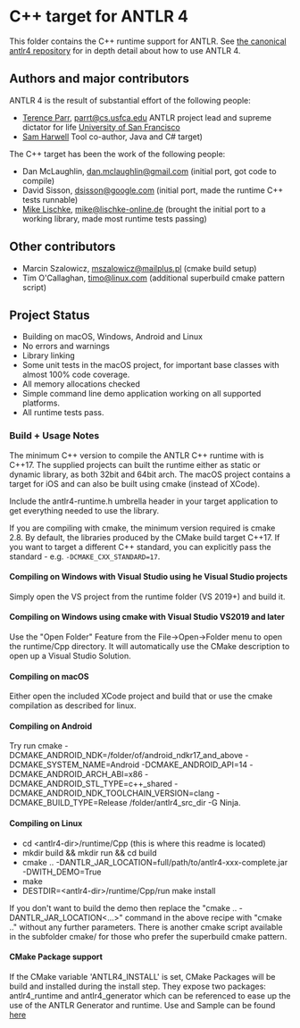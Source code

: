 # C++ target for ANTLR 4

This folder contains the C++ runtime support for ANTLR.  See [the canonical antlr4 repository](https://github.com/antlr/antlr4) for in depth detail about how to use ANTLR 4.

## Authors and major contributors

ANTLR 4 is the result of substantial effort of the following people:

* [Terence Parr](http://www.cs.usfca.edu/~parrt/), parrt@cs.usfca.edu
  ANTLR project lead and supreme dictator for life
  [University of San Francisco](http://www.usfca.edu/)
* [Sam Harwell](http://tunnelvisionlabs.com/)
  Tool co-author, Java and C# target)

The C++ target has been the work of the following people:

* Dan McLaughlin, dan.mclaughlin@gmail.com (initial port, got code to compile)
* David Sisson, dsisson@google.com (initial port, made the runtime C++ tests runnable)
* [Mike Lischke](http://www.soft-gems.net), mike@lischke-online.de (brought the initial port to a working library, made most runtime tests passing)

## Other contributors

* Marcin Szalowicz, mszalowicz@mailplus.pl (cmake build setup)
* Tim O'Callaghan, timo@linux.com (additional superbuild cmake pattern script)

## Project Status

* Building on macOS, Windows, Android and Linux
* No errors and warnings
* Library linking
* Some unit tests in the macOS project, for important base classes with almost 100% code coverage.
* All memory allocations checked
* Simple command line demo application working on all supported platforms.
* All runtime tests pass.

### Build + Usage Notes

The minimum C++ version to compile the ANTLR C++ runtime with is C++17. The supplied projects can built the runtime either as static or dynamic library, as both 32bit and 64bit arch. The macOS project contains a target for iOS and can also be built using cmake (instead of XCode).

Include the antlr4-runtime.h umbrella header in your target application to get everything needed to use the library.

If you are compiling with cmake, the minimum version required is cmake 2.8.
By default, the libraries produced by the CMake build target C++17. If you want to target a different C++ standard, you can explicitly pass the standard - e.g. `-DCMAKE_CXX_STANDARD=17`.

#### Compiling on Windows with Visual Studio using he Visual Studio projects
Simply open the VS project from the runtime folder (VS 2019+) and build it.

#### Compiling on Windows using cmake with Visual Studio VS2019 and later
Use the "Open Folder" Feature from the File->Open->Folder menu to open the runtime/Cpp directory.
It will automatically use the CMake description to open up a Visual Studio Solution.

#### Compiling on macOS
Either open the included XCode project and build that or use the cmake compilation as described for linux.

#### Compiling on Android
Try run cmake -DCMAKE_ANDROID_NDK=/folder/of/android_ndkr17_and_above -DCMAKE_SYSTEM_NAME=Android -DCMAKE_ANDROID_API=14 -DCMAKE_ANDROID_ARCH_ABI=x86 -DCMAKE_ANDROID_STL_TYPE=c++_shared -DCMAKE_ANDROID_NDK_TOOLCHAIN_VERSION=clang -DCMAKE_BUILD_TYPE=Release /folder/antlr4_src_dir -G Ninja.

#### Compiling on Linux
- cd \<antlr4-dir\>/runtime/Cpp (this is where this readme is located)
- mkdir build && mkdir run && cd build
- cmake .. -DANTLR_JAR_LOCATION=full/path/to/antlr4-xxx-complete.jar -DWITH_DEMO=True
- make
- DESTDIR=\<antlr4-dir\>/runtime/Cpp/run make install

If you don't want to build the demo then replace the "cmake .. -DANTLR_JAR_LOCATION<...>" command in the above recipe with "cmake .." without any further parameters.
There is another cmake script available in the subfolder cmake/ for those who prefer the superbuild cmake pattern.

#### CMake Package support
If the CMake variable 'ANTLR4_INSTALL' is set, CMake Packages will be build and installed during the install step.
They expose two packages: antlr4_runtime and antlr4_generator which can be referenced to ease up the use of the
ANTLR Generator and runtime.
Use and Sample can be found [here](cmake/Antlr4Package.md)
